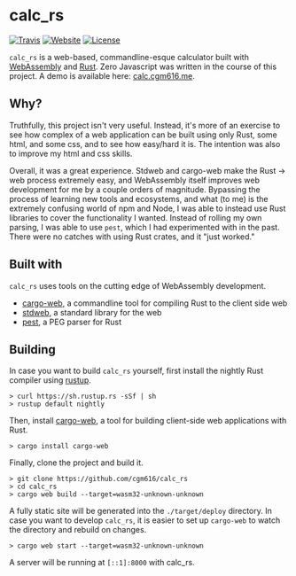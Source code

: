 # calc_rs

[![Travis](https://img.shields.io/travis/cgm616/calc_rs.svg)](https://travis-ci.org/cgm616/calc_rs)
[![Website](https://img.shields.io/website-up-down-green-red/http/calc.cgm616.me.svg?label=demo)](http://calc.cgm616.me)
[![License](https://img.shields.io/badge/license-mit-blue.svg)](https://github.com/cgm616/calc_rs/blob/master/LICENSE)

`calc_rs` is a web-based, commandline-esque calculator built with [WebAssembly](http://webassembly.org/) and [Rust](https://www.rust-lang.org/en-US/).
Zero Javascript was written in the course of this project.
A demo is available here: [calc.cgm616.me](http://calc.cgm616.me).

## Why?

Truthfully, this project isn't very useful.
Instead, it's more of an exercise to see how complex of a web application can be built using only Rust, some html, and some css, and to see how easy/hard it is.
The intention was also to improve my html and css skills.

Overall, it was a great experience.
Stdweb and cargo-web make the Rust -> web process extremely easy, and WebAssembly itself improves web development for me by a couple orders of magnitude.
Bypassing the process of learning new tools and ecosystems, and what (to me) is the extremely confusing world of npm and Node, I was able to instead use Rust libraries to cover the functionality I wanted.
Instead of rolling my own parsing, I was able to use `pest`, which I had experimented with in the past.
There were no catches with using Rust crates, and it "just worked."

## Built with

`calc_rs` uses tools on the cutting edge of WebAssembly development.

- [cargo-web](https://github.com/koute/cargo-web), a commandline tool for compiling Rust to the client side web
- [stdweb](https://github.com/koute/stdweb), a standard library for the web
- [pest](https://github.com/pest-parser/pest), a PEG parser for Rust

## Building

In case you want to build `calc_rs` yourself, first install the nightly Rust compiler using [rustup](https://rustup.rs/).

```shell
> curl https://sh.rustup.rs -sSf | sh
> rustup default nightly
```

Then, install [cargo-web](https://github.com/koute/cargo-web), a tool for building client-side web applications with Rust.

```shell
> cargo install cargo-web
```

Finally, clone the project and build it.

```shell
> git clone https://github.com/cgm616/calc_rs
> cd calc_rs
> cargo web build --target=wasm32-unknown-unknown
```

A fully static site will be generated into the `./target/deploy` directory.
In case you want to develop `calc_rs`, it is easier to set up `cargo-web` to watch the directory and rebuild on changes.

```shell
> cargo web start --target=wasm32-unknown-unknown
```

A server will be running at `[::1]:8000` with calc_rs.